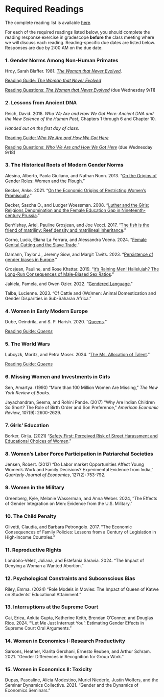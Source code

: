 # Required Readings

The complete reading list is available [here](ECON460-readings-2024.pdf).   

For each of the required readings listed below, you should 
complete the reading response exercise in gradescope **before** the class meeting 
where we will discuss each reading.  Reading-specific due dates are listed below.  Responses are due by 2:00 AM on the due date.

### 1. Gender Norms Among Non-Human Primates

Hrdy, Sarah Blaffer. 1981.  [_The Woman that Never Evolved_](https://ebookcentral.proquest.com/lib/willm/detail.action?docID=3300544).  

[Reading Guide: _The Woman that Never Evolved_](ECON460-Hrdy-reading-guide.pdf)  

[Reading Questions: _The Woman that Never Evolved_](https://www.gradescope.com/courses/853960/assignments/4879294/) (due Wednesday 9/11)  

### 2. Lessons from Ancient DNA

Reich, David. 2018.  _Who We Are and How We Got Here:  Ancient DNA and the New Science of the Human Past_, Chapters 1 through 6 and Chapter 10.  

_Handed out on the first day of class._  

[Reading Guide: _Who We Are and How We Got Here_](ECON460-Reich-reading-guide.pdf)  

[Reading Questions: _Who We Are and How We Got Here_](https://www.gradescope.com/courses/853960/assignments/4956387/) (due Wednesday 9/18)  

### 3. The Historical Roots of Modern Gender Norms  

Alesina, Alberto, Paola Giuliano, and Nathan Nunn.  2013.  “[On the Origins of Gender Roles:  Women and the Plough](https://academic.oup.com/qje/article/128/2/469/1943509).”  

Becker, Anke. 2021. “[On the Economic Origins of Restricting Women’s Promiscuity](https://www.hbs.edu/ris/Publication%20Files/On%20the%20Economic%20Origions%20of%20Restricting%20Women's%20Promiscuity_9b11318e-d35f-41c3-8a28-727c4251e9ed.pdf).”  

Becker, Sascha O., and Ludger Woessman. 2008. “[Luther and the Girls: Religions Denomination and the Female Education Gap in Nineteenth-century Prussia](https://onlinelibrary.wiley.com/doi/full/10.1111/j.1467-9442.2008.00561.x).”  

BenYishay, Ariel, Pauline Grosjean, and Joe Vecci. 2017. “[The fish is the friend of matriliny: Reef density and matrilineal inheritance](https://www.sciencedirect.com/science/article/pii/S0304387817300299).”  

Corno, Lucia, Eliana La Ferrara, and Alessandra Voena. 2024. “[Female Genital Cutting and the Slave Trade](https://www.dropbox.com/scl/fi/ro45xcbdhw2my45ek0tca/FGC_origins_TablesJan2024.pdf?rlkey=65cg474lqeev2b3o20x8udgxi&dl=0).”  

Damann, Taylor J., Jeremy Siow, and Margit Tavits. 2023. “[Persistence of gender biases in Europe](https://www.pnas.org/doi/abs/10.1073/pnas.2213266120).”

Grosjean, Pauline, and Rose Khattar. 2019. “[It’s Raining Men! Hallelujah? The Long-Run Consequences of Male-Biased Sex Ratios](https://academic.oup.com/restud/article/86/2/723/5004429).”  

Jakiela, Pamela, and Owen Ozier. 2022. “[Gendered Language](https://pjakiela.github.io/research/JakielaOzier-2022-01-26.pdf)."

Talba, Lucienne. 2023. “Of Cattle and (Wo)men: Animal Domestication and Gender Disparities in Sub-Saharan Africa.”

### 4. Women in Early Modern Europe  

Dube, Oeindrila, and S. P. Harish. 2020. “[Queens](https://www.journals.uchicago.edu/doi/full/10.1086/707011?af=R&mobileUi=0).”  

[Reading Guide: _Queens_](ECON460-Queens-guide-2024-09-20.pdf)   

### 5. The World Wars   

Lubcyzk, Moritz, and Petra Moser. 2024. “[The Ms. Allocation of Talent](https://www.dropbox.com/scl/fi/4bq6446anykxocejslci4/MsAllocation.pdf?rlkey=iaa0onl72uiee6t9ty0zza2nb&dl=0).”  

[Reading Guide: _Queens_](ECON460-Ms-Allocation-guide-2024-10-03.pdf)  

### 6. Missing Women and Investments in Girls 

Sen, Amartya.  (1990)  “More than 100 Million Women Are Missing,” _The New York Review of Books_.  

<!--[Reading Guide:  Missing Women](ECON460-missing-women-guide-2022-10-18.pdf) -->  

Jayachandran, Seema, and Rohini Pande.  (2017)  “Why Are Indian Children So Short?  The Role of Birth Order and Son Preference,” _American Economic Review_, 107(9):  2600-2629.  

<!--[Reading Guide:  Why Are Indian Children So Short?](ECON460-Indian-children-guide-2022-10-18.pdf) -->  

### 7. Girls’ Education  

Borker, Girija. (2021) “[Safety First: Perceived Risk of Street Harassment and Educational Choices of Women](https://documents1.worldbank.org/curated/en/723631626710146405/pdf/Safety-First-Perceived-Risk-of-Street-Harassment-and-Educational-Choices-of-Women.pdf).”  

### 8. Women’s Labor Force Participation in Patriarchal Societies 

Jensen, Robert.  (2012)  “Do Labor market Opportunities Affect Young Women’s Work and Family Decisions?  Experimental Evidence from India,” _Quarterly Journal of Economics_, 127(2):  753-792.  

<!--[Reading Guide:  Do Labor market Opportunities Affect Young Women’s Work and Family Decisions](ECON460-BPO-guide-2022-10-25.pdf) -->  

<!--[Reading Response:  Girls’ Education and Women’s Employment Opportunities](https://www.gradescope.com/courses/439200/assignments/2383180/) (due Friday 10/28) -->

### 9. Women in the Military   

Greenberg, Kyle, Melanie Wasserman, and Anna Weber. 2024, “The Effects of Gender Integration on Men: Evidence from the U.S. Military.”  

### 10. The Child Penalty  

Olivetti, Claudia, and Barbara Petrongolo. 2017. “The Economic Consequences of Family Policies: Lessons from a Century of Legislation in High-Income Countries.”  

### 11. Reproductive Rights  

Londoño-Vélez, Juliana, and Estefanía Saravia. 2024. “The Impact of Denying a Woman a Wanted Abortion.”  

### 12. Psychological Constraints and Subconscious Bias 

Riley, Emma. (2024) “Role Models in Movies: The Impact of Queen of Katwe on Students’ Educational Attainment.”   

### 13. Interruptions at the Supreme Court  

Cai, Erica, Ankita Gupta, Katherine Keith, Brendan O’Conner, and Douglas Rice. 2024. “‘Let Me Just Interrupt You’: Estimating Gender Effects in Supreme Court Oral Arguments.”  

### 14. Women in Economics I: Research Productivity    

Sarsons, Heather, Klarita Gerxhani, Ernesto Reuben, and Arthur Schram. 2021. “Gender Differences in Recognition for Group Work.”  

### 15. Women in Economics II: Toxicity    

Dupas, Pascaline, Alicia Modestino, Muriel Niederle, Justin Wolfers, and the Seminar Dynamics Collective. 2021. “Gender and the Dynamics of Economics Seminars.”   


